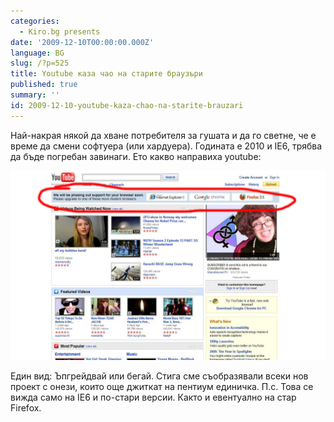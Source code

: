 ```yaml
---
categories:
  - Kiro.bg presents
date: '2009-12-10T00:00:00.000Z'
language: BG
slug: /?p=525
title: Youtube каза чао на старите браузъри
published: true
summary: ''
id: 2009-12-10-youtube-kaza-chao-na-starite-brauzari
---
```


Най-накрая някой да хване потребителя за гушата и да го светне, че е време да смени софтуера (или хардуера). Годината е 2010 и IE6, трябва да бъде погребан завинаги. Ето какво направиха youtube: 

![IE6-youtube](https://raw.githubusercontent.com/kirilchristov/blog_images/main/2009/12/IE6-youtube.jpg)

 Един вид: Ъпгрейдвай или бегай. Стига сме съобразявали всеки нов проект с онези, които още джиткат на пентиум единичка. П.с. Това се вижда само на IE6 и по-стари версии. Както и евентуално на стар Firefox.

